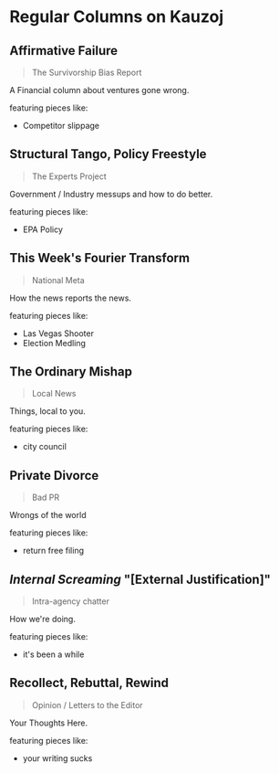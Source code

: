 # Regular Columns on Kauzoj

## Affirmative Failure
> The Survivorship Bias Report

A Financial column about ventures gone wrong.

featuring pieces like:

* Competitor slippage

## Structural Tango, Policy Freestyle
> The Experts Project

Government / Industry messups and how to do better.

featuring pieces like:

* EPA Policy

## This Week's Fourier Transform
> National Meta

How the news reports the news.

featuring pieces like:

* Las Vegas Shooter
* Election Medling
## The Ordinary Mishap
> Local News

Things, local to you.

featuring pieces like:

* city council

## Private Divorce
> Bad PR

Wrongs of the world

featuring pieces like:

* return free filing

## *Internal Screaming* "[External Justification]"
> Intra-agency chatter

How we're doing.

featuring pieces like:

* it's been a while

## Recollect, Rebuttal, Rewind
> Opinion / Letters to the Editor

Your Thoughts Here.

featuring pieces like:

* your writing sucks
